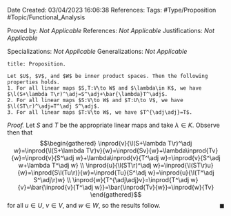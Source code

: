 <div class="topSpace"></div>

Date Created: 03/04/2023 16:06:38
References:
Tags: #Type/Proposition #Topic/Functional_Analysis

Proved by: <i>Not Applicable</i>
References: <i>Not Applicable</i>
Justifications: <i>Not Applicable</i>

Specializations: <i>Not Applicable</i>
Generalizations: <i>Not Applicable</i>

``` ad-Proposition
title: Proposition.

Let $U$, $V$, and $W$ be inner product spaces. Then the following properties holds.
1. For all linear maps $S,T:V\to W$ and $\lambda\in K$, we have $\l(S+\lambda T\r)^\adj=S^\adj+\bar{\lambda}T^\adj$.
2. For all linear maps $S:V\to W$ and $T:U\to V$, we have $\l(ST\r)^\adj=T^\adj S^\adj$.
3. For all linear maps $T:V\to W$, we have $T^{\adj\adj}=T$.

```

<i>Proof.</i> Let $S$ and $T$ be the appropriate linear maps and take $\lambda\in K$. Observe then that
$$\begin{gathered}
    \inprod{v}{\l(S+\lambda T\r)^\adj w}=\inprod{\l(S+\lambda T\r)v}{w}=\inprod{Sv}{w}+\lambda\inprod{Tv}{w}=\inprod{v}{S^\adj w}+\lambda\inprod{v}{T^\adj w}=\inprod{v}{S^\adj w+\lambda T^\adj w} \\
    \inprod{u}{\l(ST\r)^\adj w}=\inprod{\l(ST\r)u}{w}=\inprod{S\l(Tu\r)}{w}=\inprod{Tu}{S^\adj w}=\inprod{u}{\l(T^\adj S^\adj\r)w} \\
    \inprod{w}{T^{\adj\adj}v}=\inprod{T^\adj w}{v}=\bar{\inprod{v}{T^\adj w}}=\bar{\inprod{Tv}{w}}=\inprod{w}{Tv}
\end{gathered}$$
for all $u\in U$, $v\in V$, and $w\in W$, so the results follow.<span style="float:right;">$\blacksquare$</span>

